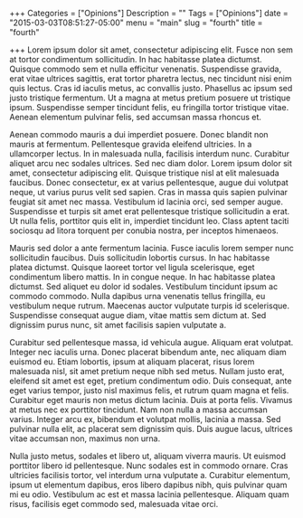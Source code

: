+++
Categories = ["Opinions"]
Description = ""
Tags = ["Opinions"]
date = "2015-03-03T08:51:27-05:00"
menu = "main"
slug = "fourth"
title = "fourth"

+++
Lorem ipsum dolor sit amet, consectetur adipiscing elit. Fusce non sem at tortor condimentum sollicitudin. In hac habitasse platea dictumst. Quisque commodo sem et nulla efficitur venenatis. Suspendisse gravida, erat vitae ultrices sagittis, erat tortor pharetra lectus, nec tincidunt nisi enim quis lectus. Cras id iaculis metus, ac convallis justo. Phasellus ac ipsum sed justo tristique fermentum. Ut a magna at metus pretium posuere ut tristique ipsum. Suspendisse semper tincidunt felis, eu
fringilla tortor tristique vitae. Aenean elementum pulvinar felis, sed accumsan massa rhoncus et.

Aenean commodo mauris a dui imperdiet posuere. Donec blandit non mauris at fermentum. Pellentesque gravida eleifend ultricies. In a ullamcorper lectus. In in malesuada nulla, facilisis interdum nunc. Curabitur aliquet arcu nec sodales ultrices. Sed nec diam dolor. Lorem ipsum dolor sit amet, consectetur adipiscing elit. Quisque tristique nisl at elit malesuada faucibus. Donec consectetur, ex at varius pellentesque, augue dui volutpat neque, ut varius purus velit sed sapien. Cras in massa quis
sapien pulvinar feugiat sit amet nec massa. Vestibulum id lacinia orci, sed semper augue. Suspendisse et turpis sit amet erat pellentesque tristique sollicitudin a erat. Ut nulla felis, porttitor quis elit in, imperdiet tincidunt leo. Class aptent taciti sociosqu ad litora torquent per conubia nostra, per inceptos himenaeos.

Mauris sed dolor a ante fermentum lacinia. Fusce iaculis lorem semper nunc sollicitudin faucibus. Duis sollicitudin lobortis cursus. In hac habitasse platea dictumst. Quisque laoreet tortor vel ligula scelerisque, eget condimentum libero mattis. In in congue neque. In hac habitasse platea dictumst. Sed aliquet eu dolor id sodales. Vestibulum tincidunt ipsum ac commodo commodo. Nulla dapibus urna venenatis tellus fringilla, eu vestibulum neque rutrum. Maecenas auctor vulputate turpis id
scelerisque. Suspendisse consequat augue diam, vitae mattis sem dictum at. Sed dignissim purus nunc, sit amet facilisis sapien vulputate a.

Curabitur sed pellentesque massa, id vehicula augue. Aliquam erat volutpat. Integer nec iaculis urna. Donec placerat bibendum ante, nec aliquam diam euismod eu. Etiam lobortis, ipsum at aliquam placerat, risus lorem malesuada nisl, sit amet pretium neque nibh sed metus. Nullam justo erat, eleifend sit amet est eget, pretium condimentum odio. Duis consequat, ante eget varius tempor, justo nisl maximus felis, et rutrum quam magna et felis. Curabitur eget mauris non metus dictum lacinia. Duis at
porta felis. Vivamus at metus nec ex porttitor tincidunt. Nam non nulla a massa accumsan varius. Integer arcu ex, bibendum et volutpat mollis, lacinia a massa. Sed pulvinar nulla elit, ac placerat sem dignissim quis. Duis augue lacus, ultrices vitae accumsan non, maximus non urna.

Nulla justo metus, sodales et libero ut, aliquam viverra mauris. Ut euismod porttitor libero id pellentesque. Nunc sodales est in commodo ornare. Cras ultricies facilisis tortor, vel interdum urna vulputate a. Curabitur elementum, ipsum ut elementum dapibus, eros libero dapibus nibh, quis pulvinar quam mi eu odio. Vestibulum ac est et massa lacinia pellentesque. Aliquam quam risus, facilisis eget commodo sed, malesuada vitae orci.
